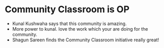 # Community Classroom is OP

- Kunal Kushwaha says that this community is amazing.
- More power to kunal. love the work which your are doing for the community.
- Shagun Sareen finds the Community Classroom initiative really great!
